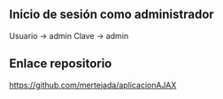 Inicio de sesión como administrador
-----------------------------------
Usuario -> admin
Clave -> admin


Enlace repositorio
-----------------------------------
https://github.com/mertejada/aplicacionAJAX